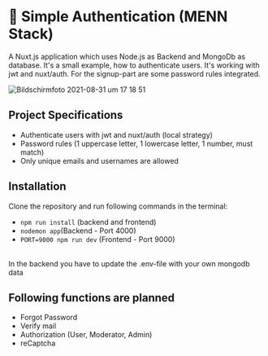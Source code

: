# :bust_in_silhouette: Simple Authentication (MENN Stack)
A Nuxt.js application which uses Node.js as Backend and MongoDb as database.
It's a small example, how to authenticate users. It's working with jwt and nuxt/auth.
For the signup-part are some password rules integrated.

![Bildschirmfoto 2021-08-31 um 17 18 51](https://user-images.githubusercontent.com/57488154/131529839-7f56f0b0-4a6b-4412-a9a5-8bb74767f976.png)

## Project Specifications
- Authenticate users with jwt and nuxt/auth (local strategy)
- Password rules (1 uppercase letter, 1 lowercase letter, 1 number, must match)
- Only unique emails and usernames are allowed


## Installation
Clone the repository and run following commands in the terminal:
- `npm run install` (backend and frontend)
- `nodemon app`(Backend - Port 4000)
- `PORT=9000 npm run dev` (Frontend - Port 9000)
<br/>
In the backend you have to update the .env-file with your own mongodb data

## Following functions are planned
- Forgot Password
- Verify mail
- Authorization (User, Moderator, Admin)
- reCaptcha

